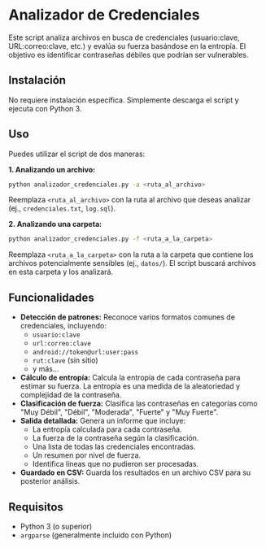 # Analizador de Credenciales

Este script analiza archivos en busca de credenciales (usuario:clave, URL:correo:clave, etc.) y evalúa su fuerza basándose en la entropía.  El objetivo es identificar contraseñas débiles que podrían ser vulnerables.

## Instalación

No requiere instalación específica.  Simplemente descarga el script y ejecuta con Python 3.

## Uso

Puedes utilizar el script de dos maneras:

**1. Analizando un archivo:**

```bash
python analizador_credenciales.py -a <ruta_al_archivo>
```

Reemplaza `<ruta_al_archivo>` con la ruta al archivo que deseas analizar (ej., `credenciales.txt`, `log.sql`).

**2. Analizando una carpeta:**

```bash
python analizador_credenciales.py -f <ruta_a_la_carpeta>
```

Reemplaza `<ruta_a_la_carpeta>` con la ruta a la carpeta que contiene los archivos potencialmente sensibles (ej., `datos/`).  El script buscará archivos en esta carpeta y los analizará.

## Funcionalidades

*   **Detección de patrones:** Reconoce varios formatos comunes de credenciales, incluyendo:
    *   `usuario:clave`
    *   `url:correo:clave`
    *   `android://token@url:user:pass`
    *   `rut:clave` (sin sitio)
    *   y más...
*   **Cálculo de entropía:** Calcula la entropía de cada contraseña para estimar su fuerza.  La entropía es una medida de la aleatoriedad y complejidad de la contraseña.
*   **Clasificación de fuerza:** Clasifica las contraseñas en categorías como "Muy Débil", "Débil", "Moderada", "Fuerte" y "Muy Fuerte".
*   **Salida detallada:** Genera un informe que incluye:
    *   La entropía calculada para cada contraseña.
    *   La fuerza de la contraseña según la clasificación.
    *   Una lista de todas las credenciales encontradas.
    *   Un resumen por nivel de fuerza.
    *   Identifica líneas que no pudieron ser procesadas.
*   **Guardado en CSV:**  Guarda los resultados en un archivo CSV para su posterior análisis.

## Requisitos

*   Python 3 (o superior)
*   `argparse` (generalmente incluido con Python)

 